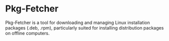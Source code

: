 # Pkg-Fetcher
Pkg-Fetcher is a tool for downloading and managing Linux installation packages (.deb, .rpm), particularly suited for installing distribution packages on offline computers.
